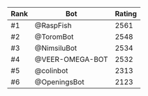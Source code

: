 Rank|Bot|Rating
---|---|---
#1|@RaspFish|2561
#2|@ToromBot|2548
#3|@NimsiluBot|2534
#4|@VEER-OMEGA-BOT|2532
#5|@colinbot|2313
#6|@OpeningsBot|2123
